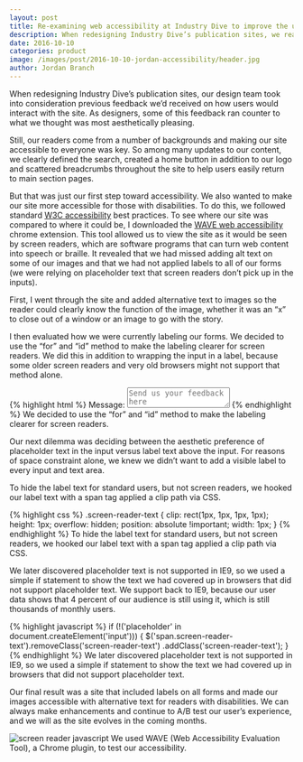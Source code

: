 ```yaml
---
layout: post 
title: Re-examining web accessibility at Industry Dive to improve the user's experience
description: When redesigning Industry Dive’s publication sites, we reassessed our use of accessibility best practices.
date: 2016-10-10
categories: product
image: /images/post/2016-10-10-jordan-accessibility/header.jpg
author: Jordan Branch 
---
```


When redesigning Industry Dive’s publication sites, our design team took into consideration previous feedback we’d received on how users would interact with the site. As designers, some of this feedback ran counter to what we thought was most aesthetically pleasing.

Still, our readers come from a number of backgrounds and making our site accessible to everyone was key. So among many updates to our content, we clearly defined the search, created a home button in addition to our logo and scattered breadcrumbs throughout the site to help users easily return to main section pages.

But that was just our first step toward accessibility. We also wanted to make our site more accessible for those with disabilities. To do this, we followed standard [W3C accessibility](https://www.w3.org/standards/webdesign/accessibility) best practices. To see where our site was compared to where it could be, I downloaded the [WAVE web accessibility](http://wave.webaim.org/) chrome extension. This tool allowed us to view the site as it would be seen by screen readers, which are software programs that can turn web content into speech or braille. It revealed that we had missed adding alt text on some of our images and that we had not applied labels to all of our forms (we were relying on placeholder text that screen readers don’t pick up in the inputs).

First, I went through the site and added alternative text to images so the reader could clearly know the function of the image, whether it was an “x” to close out of a window or an image to go with the story.

I then evaluated how we were currently labeling our forms. We decided to use the “for” and “id” method to make the labeling clearer for screen readers. We did this in addition to wrapping the input in a label, because some older screen readers and very old browsers might not support that method alone.

{% highlight html %}
<label for="feedback">
	<span class="screen-reader-text">Message:</span>
	<textarea id="feedback" name="feedback" 
	placeholder="Send us your feedback here" required></textarea>
</label>
{% endhighlight %}
<span class="code caption">We decided to use the “for” and “id” method to make the labeling clearer for screen readers.</span>

Our next dilemma was deciding between the aesthetic preference of placeholder text in the input versus label text above the input. For reasons of space constraint alone, we knew we didn’t want to add a visible label to every input and text area.

To hide the label text for standard users, but not screen readers, we hooked our label text with a span tag applied a clip path via CSS.

{% highlight css %}
.screen-reader-text {
	clip: rect(1px, 1px, 1px, 1px);
	height: 1px;
	overflow: hidden;
	position: absolute !important;
	width: 1px;
}
{% endhighlight %}
<span class="code caption">To hide the label text for standard users, but not screen readers, we hooked our label text with a span tag applied a clip path via CSS.</span>

We later discovered placeholder text is not supported in IE9, so we used a simple if statement to show the text we had covered up in browsers that did not support placeholder text.  We support back to IE9, because our user data shows that 4 percent of our audience is still using it, which is still thousands of monthly users.

{% highlight javascript %}
if (!('placeholder' in document.createElement('input'))) {
	$('span.screen-reader-text').removeClass('screen-reader-text')
	.addClass('screen-reader-text');
}
{% endhighlight %}
<span class="code caption">We later discovered placeholder text is not supported in IE9, so we used a simple if statement to show the text we had covered up in browsers that did not support placeholder text.</span>

Our final result was a site that included labels on all forms and made our images accessible with alternative text for readers with disabilities. We can always make enhancements and continue to A/B test our user’s experience, and we will as the site evolves in the coming months.


<p class="centered">
	<img src="{{ site.url }}/images/post/2016-10-10-jordan-accessibility/accessibility-test.jpg" alt="screen reader javascript" /> 
	<span class="caption">We used WAVE (Web Accessibility Evaluation Tool), a Chrome plugin, to test our accessibility.</span>
</p>

